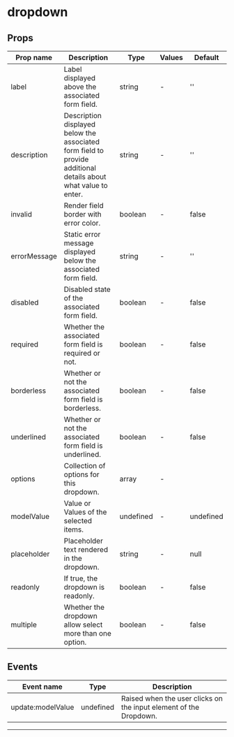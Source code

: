 # dropdown

## Props

| Prop name    | Description                                                                                                    | Type      | Values | Default   |
| ------------ | -------------------------------------------------------------------------------------------------------------- | --------- | ------ | --------- |
| label        | Label displayed above the associated form field.                                                               | string    | -      | ''        |
| description  | Description displayed below the associated form field to provide additional details about what value to enter. | string    | -      | ''        |
| invalid      | Render field border with error color.                                                                          | boolean   | -      | false     |
| errorMessage | Static error message displayed below the associated form field.                                                | string    | -      | ''        |
| disabled     | Disabled state of the associated form field.                                                                   | boolean   | -      | false     |
| required     | Whether the associated form field is required or not.                                                          | boolean   | -      | false     |
| borderless   | Whether or not the associated form field is borderless.                                                        | boolean   | -      | false     |
| underlined   | Whether or not the associated form field is underlined.                                                        | boolean   | -      | false     |
| options      | Collection of options for this dropdown.                                                                       | array     | -      |           |
| modelValue   | Value or Values of the selected items.                                                                         | undefined | -      | undefined |
| placeholder  | Placeholder text rendered in the dropdown.                                                                     | string    | -      | null      |
| readonly     | If true, the dropdown is readonly.                                                                             | boolean   | -      | false     |
| multiple     | Whether the dropdown allow select more than one option.                                                        | boolean   | -      | false     |

## Events

| Event name        | Type      | Description                                                       |
| ----------------- | --------- | ----------------------------------------------------------------- |
| update:modelValue | undefined | Raised when the user clicks on the input element of the Dropdown. |

---

